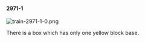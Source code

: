 #### 2971-1
![train-2971-1-0.png](https://github.com/lil-lab/nlvr/raw/master/nlvr/train/images/0/train-2971-1-0.png "train-2971-1-0.png")

There is a box which has only one yellow block base.